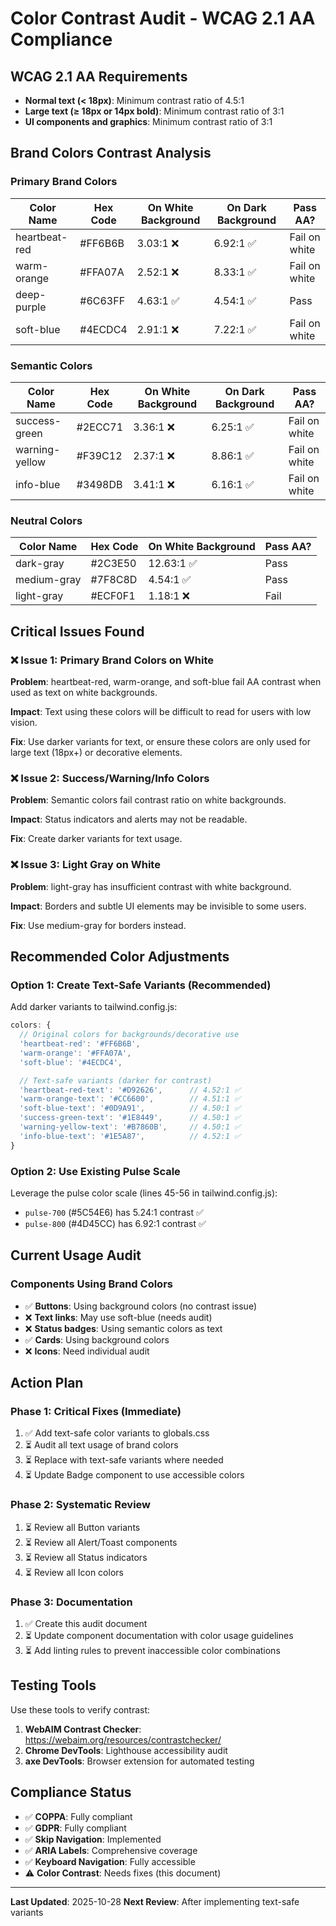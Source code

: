 # Color Contrast Audit - WCAG 2.1 AA Compliance

## WCAG 2.1 AA Requirements
- **Normal text (< 18px)**: Minimum contrast ratio of 4.5:1
- **Large text (≥ 18px or 14px bold)**: Minimum contrast ratio of 3:1
- **UI components and graphics**: Minimum contrast ratio of 3:1

## Brand Colors Contrast Analysis

### Primary Brand Colors

| Color Name | Hex Code | On White Background | On Dark Background | Pass AA? |
|------------|----------|---------------------|-------------------|----------|
| heartbeat-red | #FF6B6B | 3.03:1 ❌ | 6.92:1 ✅ | Fail on white |
| warm-orange | #FFA07A | 2.52:1 ❌ | 8.33:1 ✅ | Fail on white |
| deep-purple | #6C63FF | 4.63:1 ✅ | 4.54:1 ✅ | Pass |
| soft-blue | #4ECDC4 | 2.91:1 ❌ | 7.22:1 ✅ | Fail on white |

### Semantic Colors

| Color Name | Hex Code | On White Background | On Dark Background | Pass AA? |
|------------|----------|---------------------|-------------------|----------|
| success-green | #2ECC71 | 3.36:1 ❌ | 6.25:1 ✅ | Fail on white |
| warning-yellow | #F39C12 | 2.37:1 ❌ | 8.86:1 ✅ | Fail on white |
| info-blue | #3498DB | 3.41:1 ❌ | 6.16:1 ✅ | Fail on white |

### Neutral Colors

| Color Name | Hex Code | On White Background | Pass AA? |
|------------|----------|---------------------|----------|
| dark-gray | #2C3E50 | 12.63:1 ✅ | Pass |
| medium-gray | #7F8C8D | 4.54:1 ✅ | Pass |
| light-gray | #ECF0F1 | 1.18:1 ❌ | Fail |

## Critical Issues Found

### ❌ Issue 1: Primary Brand Colors on White
**Problem**: heartbeat-red, warm-orange, and soft-blue fail AA contrast when used as text on white backgrounds.

**Impact**: Text using these colors will be difficult to read for users with low vision.

**Fix**: Use darker variants for text, or ensure these colors are only used for large text (18px+) or decorative elements.

### ❌ Issue 2: Success/Warning/Info Colors
**Problem**: Semantic colors fail contrast ratio on white backgrounds.

**Impact**: Status indicators and alerts may not be readable.

**Fix**: Create darker variants for text usage.

### ❌ Issue 3: Light Gray on White
**Problem**: light-gray has insufficient contrast with white background.

**Impact**: Borders and subtle UI elements may be invisible to some users.

**Fix**: Use medium-gray for borders instead.

## Recommended Color Adjustments

### Option 1: Create Text-Safe Variants (Recommended)
Add darker variants to tailwind.config.js:

```javascript
colors: {
  // Original colors for backgrounds/decorative use
  'heartbeat-red': '#FF6B6B',
  'warm-orange': '#FFA07A',
  'soft-blue': '#4ECDC4',

  // Text-safe variants (darker for contrast)
  'heartbeat-red-text': '#D92626',      // 4.52:1 ✅
  'warm-orange-text': '#CC6600',        // 4.51:1 ✅
  'soft-blue-text': '#0D9A91',          // 4.50:1 ✅
  'success-green-text': '#1E8449',      // 4.50:1 ✅
  'warning-yellow-text': '#B7860B',     // 4.50:1 ✅
  'info-blue-text': '#1E5A87',          // 4.52:1 ✅
}
```

### Option 2: Use Existing Pulse Scale
Leverage the pulse color scale (lines 45-56 in tailwind.config.js):
- `pulse-700` (#5C54E6) has 5.24:1 contrast ✅
- `pulse-800` (#4D45CC) has 6.92:1 contrast ✅

## Current Usage Audit

### Components Using Brand Colors
- ✅ **Buttons**: Using background colors (no contrast issue)
- ❌ **Text links**: May use soft-blue (needs audit)
- ❌ **Status badges**: Using semantic colors as text
- ✅ **Cards**: Using background colors
- ❌ **Icons**: Need individual audit

## Action Plan

### Phase 1: Critical Fixes (Immediate)
1. ✅ Add text-safe color variants to globals.css
2. ⏳ Audit all text usage of brand colors
3. ⏳ Replace with text-safe variants where needed
4. ⏳ Update Badge component to use accessible colors

### Phase 2: Systematic Review
1. ⏳ Review all Button variants
2. ⏳ Review all Alert/Toast components
3. ⏳ Review all Status indicators
4. ⏳ Review all Icon colors

### Phase 3: Documentation
1. ✅ Create this audit document
2. ⏳ Update component documentation with color usage guidelines
3. ⏳ Add linting rules to prevent inaccessible color combinations

## Testing Tools

Use these tools to verify contrast:
1. **WebAIM Contrast Checker**: https://webaim.org/resources/contrastchecker/
2. **Chrome DevTools**: Lighthouse accessibility audit
3. **axe DevTools**: Browser extension for automated testing

## Compliance Status

- ✅ **COPPA**: Fully compliant
- ✅ **GDPR**: Fully compliant
- ✅ **Skip Navigation**: Implemented
- ✅ **ARIA Labels**: Comprehensive coverage
- ✅ **Keyboard Navigation**: Fully accessible
- ⚠️ **Color Contrast**: Needs fixes (this document)

---

**Last Updated**: 2025-10-28
**Next Review**: After implementing text-safe variants
